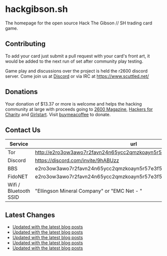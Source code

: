 # hackgibson.sh
The homepage for the open source Hack The Gibson // SH trading card game.


## Contributing

To add your card just submit a pull request with your card's front art, it would be added to the next run of set after community play testing.

Game play and discussions over the project is held the r2600 discord server. Come join us at [Discord](https://discord.com/invite/9hABUzz) or via IRC at https://www.scuttled.net/


## Donations

Your donation of $13.37 or more is welcome and helps the hacking community at large with proceeds going to [2600 Magazine](https://2600.com/), [Hackers for Charity](https://hackersforcharity.org) and [Girlstart](https://girlstart.org).  Visit [buymeacoffee](https://www.buymeacoffee.com/hackgibson.sh) to donate.


## Contact Us

Service | url
-|-
Tor | http://e2ro3ow3awo7r2favn24n65ycc2qmzkoayn5r57e3f56nvjwdcgg32ad.onion
Discord | https://discord.com/invite/9hABUzz
BBS | e2ro3ow3awo7r2favn24n65ycc2qmzkoayn5r57e3f56nvjwdcgg32ad.onion:23
FidoNET | e2ro3ow3awo7r2favn24n65ycc2qmzkoayn5r57e3f56nvjwdcgg32ad.onion:24554
Wifi / Bluetooth SSID | "Ellingson Mineral Company" or "EMC Net - <fidonet address>"

## Latest Changes
<!-- BLOG-POST-LIST:START -->
- [Updated with the latest blog posts](https://github.com/DFW2600/hackgibson.sh/commit/1048eb18ed9e6aebed5c30566e0785fef39f7060)
- [Updated with the latest blog posts](https://github.com/DFW2600/hackgibson.sh/commit/d86a4e9f88319e35154d87ef3d9a07eddfa54de0)
- [Updated with the latest blog posts](https://github.com/DFW2600/hackgibson.sh/commit/e678940855f18abc4052e3180e1e9f9b00f3da0f)
- [Updated with the latest blog posts](https://github.com/DFW2600/hackgibson.sh/commit/d3ff37992a0cc91b064253fdb1966fb5b161617a)
- [Updated with the latest blog posts](https://github.com/DFW2600/hackgibson.sh/commit/919425773fdad76b4b9eb172b5ba36ce478bc0fe)
<!-- BLOG-POST-LIST:END -->
